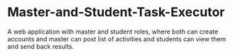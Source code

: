 # Master-and-Student-Task-Executor
A web application with master and student roles, where both can create accounts and master can post list of activities and students can view them and send back results.
